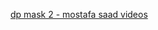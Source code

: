 

[dp mask 2 - mostafa saad videos](https://www.youtube.com/watch?v=AIjk-KVgjQo&list=PLPt2dINI2MIattDutu7IOAMlUuLeN8k2p&index=11&ab_channel=ArabicCompetitiveProgramming)
